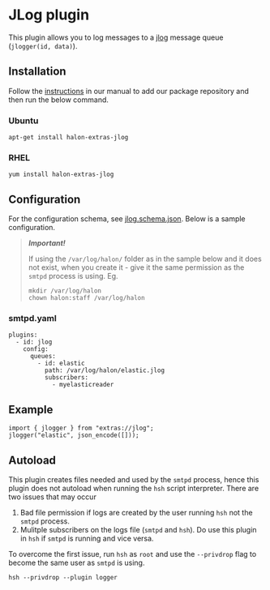 # JLog plugin

This plugin allows you to log messages to a [jlog](https://github.com/omniti-labs/jlog) message queue (```jlogger(id, data)```).

## Installation

Follow the [instructions](https://docs.halon.io/manual/comp_install.html#installation) in our manual to add our package repository and then run the below command.

### Ubuntu

```
apt-get install halon-extras-jlog
```

### RHEL

```
yum install halon-extras-jlog
```

## Configuration

For the configuration schema, see [jlog.schema.json](jlog.schema.json). Below is a sample configuration.

> **_Important!_**
> 
> If using the `/var/log/halon/` folder as in the sample below and it does not exist, when you create it - give it the same permission as the `smtpd` process is using. Eg.
> ```
> mkdir /var/log/halon
> chown halon:staff /var/log/halon
> ```
> 

### smtpd.yaml

```
plugins:
  - id: jlog
    config:
      queues:
        - id: elastic
          path: /var/log/halon/elastic.jlog
          subscribers:
            - myelasticreader
```

## Example

```
import { jlogger } from "extras://jlog";
jlogger("elastic", json_encode([]));
```

## Autoload

This plugin creates files needed and used by the `smtpd` process, hence this plugin does not autoload when running the `hsh` script interpreter. There are two issues that may occur

1) Bad file permission if logs are created by the user running `hsh` not the `smtpd` process.
2) Mulitple subscribers on the logs file (`smtpd` and `hsh`). Do use this plugin in `hsh` if `smtpd` is running and vice versa.

To overcome the first issue, run `hsh` as `root` and use the `--privdrop` flag to become the same user as `smtpd` is using.

```
hsh --privdrop --plugin logger
```